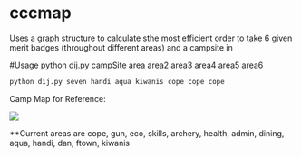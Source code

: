 # cccmap
Uses a graph structure to calculate sthe most efficient order to take 6 given merit badges (throughout different areas) and a campsite in

#Usage
python dij.py campSite area area2 area3 area4 area5 area6
```python
python dij.py seven handi aqua kiwanis cope cope cope
```
Camp Map for Reference:

![](http://lhcbsa.org/uploads/programs/ccc_map.jpg)

**Current areas are cope, gun, eco, skills, archery, health, admin, dining, aqua, handi, dan, ftown, kiwanis
